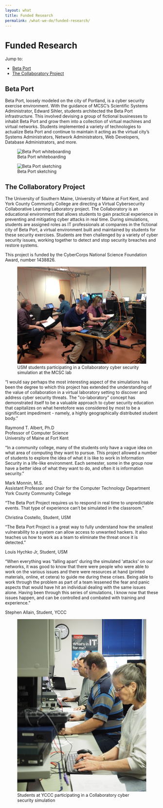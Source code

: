 ```yaml
---
layout: what
title: Funded Research
permalink: /what-we-do/funded-research/
---
```


<h1>Funded Research</h1>

Jump to:
<ul>
  <li>
  <a href="#betaport">Beta Port</a>
  </li>
  <li>
  <a href="#collaboratory">The Collaboratory Project</a>
  </li>
</ul>

<p></p>

<a name="betaport" class="anchor"></a>
<h2>Beta Port</h2>

<p>Beta Port, loosely modeled on the city of Portland, is a cyber security exercise environment. With the guidance of MCSC’s Scientific Systems Administrator, Edward Sihler, students architected the Beta Port infrastructure. This involved devising a group of fictional businesses to inhabit Beta Port and grow them into a collection of virtual machines and virtual networks. Students implemented a variety of technologies to actualize Beta Port and continue to maintain it acting as the virtual city’s Systems Administrators, Network Administrators, Web Developers, Database Administrators, and more.</p>

<figure>
<img src="/img/whiteboard1.jpg" alt="Beta Port whiteboarding" width="500"><figcaption>Beta Port whiteboarding</figcaption>
</figure>

<figure>
<img src="/img/whiteboard3.jpg" alt="Beta Port sketching" width="500"><figcaption>Beta Port sketching</figcaption>
</figure>

<a name="collaboratory" class="anchor"></a>
<h2>The Collaboratory Project</h2>

<p>The University of Southern Maine, University of Maine at Fort Kent, and York County Community College are directing a Virtual Cybersecurity Collaborative Learning Laboratory project. The Collaboratory is an educational environment that allows students to gain practical experience in preventing and mitigating cyber attacks in real time. During simulations, students are assigned roles as IT professionals at companies in the fictional city of Beta Port, a virtual environment built and maintained by students for these security exercises. Students are then challenged by a variety of cyber security issues, working together to detect and stop security breaches and restore systems.</p>

<p>This project is funded by the CyberCorps National Science Foundation Award, number 1438826.</p>

<figure>
<img src="/img/BPP_at_MCSC (1)_web.jpg" alt="Students at MCSC" width="500"><figcaption>USM students participating in a Collaboratory cyber security simulation at the MCSC lab</figcaption>
</figure>

<p class="italic">“I would say perhaps the most interesting aspect of the simulations has been the degree to which this project has extended the understanding of the value of collaboration in a virtual laboratory setting to discover and address cyber security threats.  The "co-laboratory" concept has demonstrated itself to be a valuable approach to cyber security education that capitalizes on what heretofore was considered by most to be a significant impediment - namely, a highly geographically distributed student body.”</p>

<p class="padding-bottom">Raymond T. Albert, Ph.D<br>
Professor of Computer Science<br>
University of Maine at Fort Kent<br></p>


<p class="italic">“In a community college, many of the students only have a vague idea on what area of computing they want to pursue. This project allowed a number of students to explore the idea of what it is like to work in Information Security in a life-like environment. Each semester, some in the group now have a better idea of what they want to do, and often it is information security.”</p>

<p class="padding-bottom">Mark Monnin, M.S.<br>
Assistant Professor and Chair for the Computer Technology Department<br>
York County Community College<br></p>


<p class="italic">“The Beta Port Project requires us to respond in real time to unpredictable events. That type of experience can’t be simulated in the classroom.”</p>

<p class="padding-bottom">Christina Costello, Student, USM</p>


<p class="italic">“The Beta Port Project is a great way to fully understand how the smallest vulnerability to a system can allow access to unwanted hackers.  It also teaches us how to work as a team to eliminate the threat once it is detected.”</p>

<p class="padding-bottom">Louis Hychko Jr, Student, USM</p>


<p class="italic">“When everything was 'falling apart' during the simulated 'attacks' on our networks, it was good to know that there were people who were able to work on the various issues and there were resources at hand (printed materials, online, et cetera) to guide me during these crises.  Being able to work through the problem as part of a team lessened the fear and panic aspects that would have hit an individual dealing with the same issues alone.  Having been through this series of simulations, I know now that these issues happen, and can be controlled and combated with training and experience.”</p>

<p class="padding-bottom">Stephen Allain, Student, YCCC</p>

<figure>
<img src="/img/BPP_at_YCCC (1)_web.jpg" alt="Students at YCCC" width="500"><figcaption>Students at YCCC participating in a Collaboratory cyber security simulation</figcaption>
</figure>
